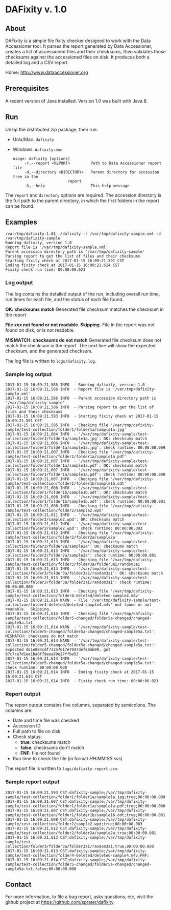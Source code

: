 DAFixity v. 1.0
=======================

About
-----

DAFixity is a simple file fixity checker designed to work with the
Data Accessioner tool.  It parses the report generated by Data
Accessioner, creates a list of accessioned files and their
checksums, then validates those checksums against the accessioned
files on disk.  It produces both a detailed log and a CSV report.

Home: <http://www.dataaccessioner.org>

Prerequisites
-------------

A recent version of Java installed.  Version 1.0 was built with 
Java 8.

Run
---

Unzip the distributed zip package, then run:

* Unix/Mac:  `dafixity`
* Windows:  `dafixity.exe`

      usage: dafixity [options]
           -r,--report <REPORT>         Path to Data Accessioner report file
           -d,--directory <DIRECTORY>   Parent directory for accession tree in the
                              report
           -h,--help                    This help message

The `report` and `directory` options are required.  The accession 
directory is the full path to the parent directory, in which the
first folders in the report can be found.

Examples
--------

    /var/tmp/dafixity-1.0$ ./dafixity -r /var/tmp/dafixity-sample.xml -d /var/tmp/dafixity-sample
    Running dafixity, version 1.0
    Report file is '/var/tmp/dafixity-sample.xml'
    Parent accession directory path is '/var/tmp/dafixity-sample'
    Parsing report to get the list of files and their checksums
    Starting fixity check at 2017-01-15 16:09:21.591 CST
    Ending fixity check at 2017-01-15 16:09:21.614 CST
    Fixity check run time: 00:00:00.021
    
### Log output

The log contains the detailed output of the run, including overall 
run time, run times for each file, and the status of each file
found.

**OK: checksums match**
Generated file checksum matches the checksum in the report

**File *xxx* not found or not readable.  Skipping.**
File in the report was not found on disk, or is not readable.

**MISMATCH: checksums do not match**
Generated file checksum does not match the checksum in the report.
The next line will show the expected checksum, and the generated
checksum.

The log file is written to `logs/dafixity.log`.

### Sample log output

```aidl
2017-01-15 16:09:21,585 INFO  - Running dafixity, version 1.0
2017-01-15 16:09:21,586 INFO  - Report file is '/var/tmp/dafixity-sample.xml'
2017-01-15 16:09:21,586 INFO  - Parent accession directory path is '/var/tmp/dafixity-sample'
2017-01-15 16:09:21,586 INFO  - Parsing report to get the list of files and their checksums
2017-01-15 16:09:21,593 INFO  - Starting fixity check at 2017-01-15 16:09:21.591 CST
2017-01-15 16:09:21,595 INFO  - Checking file '/var/tmp/dafixity-sample/test-collection/folder1/folder1a/sample1a.jpg'
2017-01-15 16:09:21,604 INFO  - '/var/tmp/dafixity-sample/test-collection/folder1/folder1a/sample1a.jpg': OK: checksums match
2017-01-15 16:09:21,606 INFO  - '/var/tmp/dafixity-sample/test-collection/folder1/folder1a/sample1a.jpg': check runtime: 00:00:00.009
2017-01-15 16:09:21,607 INFO  - Checking file '/var/tmp/dafixity-sample/test-collection/folder1/folder1a/sample1a.pdf'
2017-01-15 16:09:21,607 INFO  - '/var/tmp/dafixity-sample/test-collection/folder1/folder1a/sample1a.pdf': OK: checksums match
2017-01-15 16:09:21,607 INFO  - '/var/tmp/dafixity-sample/test-collection/folder1/folder1a/sample1a.pdf': check runtime: 00:00:00.000
2017-01-15 16:09:21,607 INFO  - Checking file '/var/tmp/dafixity-sample/test-collection/folder1/folder1b/sample1b.odt'
2017-01-15 16:09:21,608 INFO  - '/var/tmp/dafixity-sample/test-collection/folder1/folder1b/sample1b.odt': OK: checksums match
2017-01-15 16:09:21,608 INFO  - '/var/tmp/dafixity-sample/test-collection/folder1/folder1b/sample1b.odt': check runtime: 00:00:00.001
2017-01-15 16:09:21,608 INFO  - Checking file '/var/tmp/dafixity-sample/test-collection/folder2/sample2.wpd'
2017-01-15 16:09:21,611 INFO  - '/var/tmp/dafixity-sample/test-collection/folder2/sample2.wpd': OK: checksums match
2017-01-15 16:09:21,612 INFO  - '/var/tmp/dafixity-sample/test-collection/folder2/sample2.wpd': check runtime: 00:00:00.003
2017-01-15 16:09:21,612 INFO  - Checking file '/var/tmp/dafixity-sample/test-collection/folder2/folder2a/sample2a'
2017-01-15 16:09:21,613 INFO  - '/var/tmp/dafixity-sample/test-collection/folder2/folder2a/sample2a': OK: checksums match
2017-01-15 16:09:21,613 INFO  - '/var/tmp/dafixity-sample/test-collection/folder2/folder2a/sample2a': check runtime: 00:00:00.001
2017-01-15 16:09:21,613 INFO  - Checking file '/var/tmp/dafixity-sample/test-collection/folder3/folder3a/folder3ai/random3ai'
2017-01-15 16:09:21,613 INFO  - '/var/tmp/dafixity-sample/test-collection/folder3/folder3a/folder3ai/random3ai': OK: checksums match
2017-01-15 16:09:21,613 INFO  - '/var/tmp/dafixity-sample/test-collection/folder3/folder3a/folder3ai/random3ai': check runtime: 00:00:00.000
2017-01-15 16:09:21,613 INFO  - Checking file '/var/tmp/dafixity-sample/test-collection/folder4-deleted/deleted-sample4.m4v'
2017-01-15 16:09:21,614 WARN  - File '/var/tmp/dafixity-sample/test-collection/folder4-deleted/deleted-sample4.m4v' not found or not readable.  Skipping.
2017-01-15 16:09:21,614 INFO  - Checking file '/var/tmp/dafixity-sample/test-collection/folder5-changed/folder5a-changed/changed-sample5a.txt'
2017-01-15 16:09:21,614 WARN  - '/var/tmp/dafixity-sample/test-collection/folder5-changed/folder5a-changed/changed-sample5a.txt': MISMATCH: checksums do not match
2017-01-15 16:09:21,614 WARN  - '/var/tmp/dafixity-sample/test-collection/folder5-changed/folder5a-changed/changed-sample5a.txt': expected d61e884cdf73257617e7947defe8eb09, got 87c7ce7d1ee1ba0f79eea89e27ffbe53
2017-01-15 16:09:21,614 INFO  - '/var/tmp/dafixity-sample/test-collection/folder5-changed/folder5a-changed/changed-sample5a.txt': check runtime: 00:00:00.000
2017-01-15 16:09:21,614 INFO  - Ending fixity check at 2017-01-15 16:09:21.614 CST
2017-01-15 16:09:21,614 INFO  - Fixity check run time: 00:00:00.021
```

### Report output

The report output contains five columns, separated by semicolons.
The columns are:

* Date and time file was checked
* Accession ID
* Full path to file on disk
* Check status:
  * **true**:  checksums match
  * **false**:  checksums don't match
  * **FNF**:  file not found
* Run time to check the file (in format *HH:MM:SS.sss*)

The report file is written to `logs/dafixity-report.csv`.

### Sample report output

```aidl
2017-01-15 16:09:21.593 CST;dafixity-sample;/var/tmp/dafixity-sample/test-collection/folder1/folder1a/sample1a.jpg;true;00:00:00.009
2017-01-15 16:09:21.607 CST;dafixity-sample;/var/tmp/dafixity-sample/test-collection/folder1/folder1a/sample1a.pdf;true;00:00:00.000
2017-01-15 16:09:21.607 CST;dafixity-sample;/var/tmp/dafixity-sample/test-collection/folder1/folder1b/sample1b.odt;true;00:00:00.001
2017-01-15 16:09:21.608 CST;dafixity-sample;/var/tmp/dafixity-sample/test-collection/folder2/sample2.wpd;true;00:00:00.003
2017-01-15 16:09:21.612 CST;dafixity-sample;/var/tmp/dafixity-sample/test-collection/folder2/folder2a/sample2a;true;00:00:00.001
2017-01-15 16:09:21.613 CST;dafixity-sample;/var/tmp/dafixity-sample/test-collection/folder3/folder3a/folder3ai/random3ai;true;00:00:00.000
2017-01-15 16:09:21.613 CST;dafixity-sample;/var/tmp/dafixity-sample/test-collection/folder4-deleted/deleted-sample4.m4v;FNF;
2017-01-15 16:09:21.614 CST;dafixity-sample;/var/tmp/dafixity-sample/test-collection/folder5-changed/folder5a-changed/changed-sample5a.txt;false;00:00:00.000
```

Contact
-------

For more information, to file a bug report, asks questions, etc, visit the 
github project at <https://github.com/sprater/dafixity>.